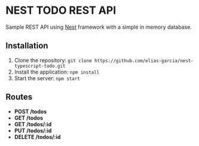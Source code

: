 # NEST TODO REST API

Sample REST API using [Nest](https://github.com/kamilmysliwiec/nest) framework
with a simple in memory database.

## Installation

1. Clone the repository: `git clone https://github.com/elias-garcia/nest-typescript-todo.git`
2. Install the application: `npm install`
3. Start the server: `npm start`

## Routes

- **POST /todos**
- **GET /todos**
- **GET /todos/:id**
- **PUT /todos/:id**
- **DELETE /todos/:id**
